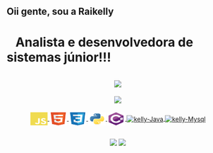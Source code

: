  ##  Oii gente, sou a Raikelly
 
  <h1>&nbsp;&nbsp; Analista e desenvolvedora de sistemas júnior!!! </h1> &nbsp;
  <div align="center">
  <a href="https://github.com/AlvesKelly">
  <img height="180em" src="https://github-readme-stats.vercel.app/api?username=AlvesKelly&show_icons=true&theme=tokyonight&include_all_commits=true&count_private=true"/>
  </br>
  </br>
  <img height="180em" src="https://github-readme-stats.vercel.app/api/top-langs/?username=AlvesKelly&layout=compact&langs_count=7&theme=tokyonight"/>

  <div style="display: inline_block"><br>
  <img align="center" alt="kelly-Js" height="30" width="40" src="https://raw.githubusercontent.com/devicons/devicon/master/icons/javascript/javascript-plain.svg">
  <img align="center" alt="kelly-HTML" height="30" width="40" src="https://raw.githubusercontent.com/devicons/devicon/master/icons/html5/html5-original.svg">
  <img align="center" alt="kelly-CSS" height="30" width="40" src="https://raw.githubusercontent.com/devicons/devicon/master/icons/css3/css3-original.svg">
  <img align="center" alt="kelly-Python" height="30" width="40" src="https://raw.githubusercontent.com/devicons/devicon/master/icons/python/python-original.svg">
  <img align="center" alt="kelly-Csharp" height="30" width="40" src="https://raw.githubusercontent.com/devicons/devicon/master/icons/csharp/csharp-original.svg">
    <img align="center" alt="kelly-Java" height="30" width="40" src="https://cdn.jsdelivr.net/gh/devicons/devicon/icons/java/java-original-wordmark.svg">
  <img align="center" alt="kelly-Mysql" height="30" width="40" src="https://cdn.jsdelivr.net/gh/devicons/devicon/icons/mysql/mysql-plain-wordmark.svg">
  </div>

  ##
  
  <a href="https://www.instagram.com/kelly_aalvesx/" target="_blank"><img src="https://img.shields.io/badge/-Instagram-%23E4405F?style=for-the-badge&logo=instagram&logoColor=white" target="_blank"></a>
  <a href = "emailto:pereirakelly01739@gamil.com"><img src="https://img.shields.io/badge/-Gmail-%23333?style=for-the-badge&logo=gmail&logoColor=white" target="_blank">     </a>
  </div> 

